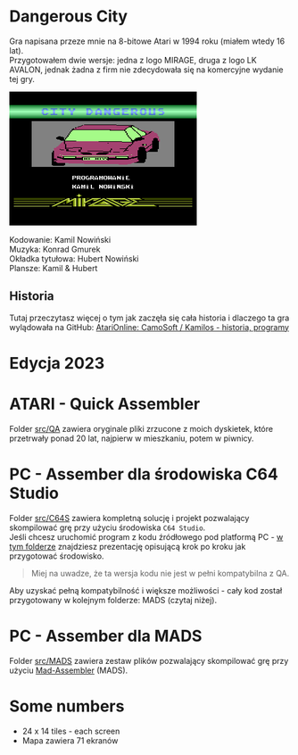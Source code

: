 # Dangerous City

Gra napisana przeze mnie na 8-bitowe Atari w 1994 roku (miałem wtedy 16 lat).  
Przygotowałem dwie wersje: jedna z logo MIRAGE, druga z logo LK AVALON, jednak żadna z firm nie zdecydowała się na komercyjne wydanie tej gry.

![Dangerous City](./doc/CD_Mirage.png)

Kodowanie: Kamil Nowiński  
Muzyka: Konrad Gmurek  
Okładka tytułowa: Hubert Nowiński  
Plansze: Kamil & Hubert  


## Historia
Tutaj przeczytasz więcej o tym jak zaczęła się cała historia i dlaczego ta gra wylądowała na GitHub:
[AtariOnline: CamoSoft / Kamilos - historia, programy](https://atarionline.pl/forum/comments.php?DiscussionID=6703)

# Edycja 2023



# ATARI - Quick Assembler

Folder [src/QA](./src/QA/) zawiera oryginale pliki zrzucone z moich dyskietek, które przetrwały ponad 20 lat, najpierw w mieszkaniu, potem w piwnicy.


# PC - Assember dla środowiska C64 Studio

Folder [src/C64S](./src/C64S/) zawiera kompletną solucję i projekt pozwalający skompilować grę przy użyciu środowiska `C64 Studio`.  
Jeśli chcesz uruchomić program z kodu źródłowego pod platformą PC - [w tym folderze](./doc/) znajdziesz prezentację opisującą krok po kroku jak przygotować środowisko.  
> Miej na uwadze, że ta wersja kodu nie jest w pełni kompatybilna z QA. 

Aby uzyskać pełną kompatybilność i większe możliwości - cały kod został przygotowany w kolejnym folderze: MADS (czytaj niżej).

# PC - Assember dla MADS

Folder [src/MADS](./src/MADS/) zawiera zestaw plików pozwalający skompilować grę przy użyciu [Mad-Assembler](https://github.com/tebe6502/Mad-Assembler) (MADS).



# Some numbers
- 24 x 14 tiles - each screen
- Mapa zawiera 71 ekranów
